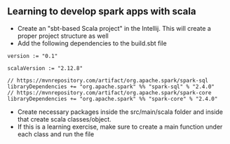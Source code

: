 ## Learning to develop spark apps with scala
* Create an "sbt-based Scala project" in the Intellij. This will create a proper project structure as well
* Add the following dependencies to the build.sbt file
```
version := "0.1"

scalaVersion := "2.12.8"

// https://mvnrepository.com/artifact/org.apache.spark/spark-sql
libraryDependencies += "org.apache.spark" %% "spark-sql" % "2.4.0"
// https://mvnrepository.com/artifact/org.apache.spark/spark-core
libraryDependencies += "org.apache.spark" %% "spark-core" % "2.4.0"
```
* Create necessary packages inside the src/main/scala folder and inside that create scala classes/object.
* If this is a learning exercise, make sure to create a main function under each class and run the file
